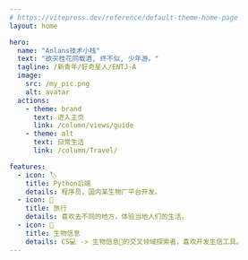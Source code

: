 ```yaml
---
# https://vitepress.dev/reference/default-theme-home-page
layout: home

hero:
  name: "Anlans技术小栈"
  text: "欲买桂花同载酒, 终不似, 少年游。"
  tagline: /新青年/好奇星人/ENTJ-A
  image:
    src: /my_pic.png
    alt: avatar
  actions:
    - theme: brand
      text: 进入主页
      link: /column/views/guide
    - theme: alt
      text: 日常生活
      link: /column/Travel/

features:
  - icon: 🏷️
    title: Python后端
    details: 程序员，国内某生物厂平台开发。
  - icon: 🌸
    title: 旅行
    details: 喜欢去不同的地方，体验当地人们的生活。
  - icon: 🦠
    title: 生物信息
    details: CS💻 -> 生物信息🦠的交叉领域探索者，喜欢开发生信工具。
---
```

